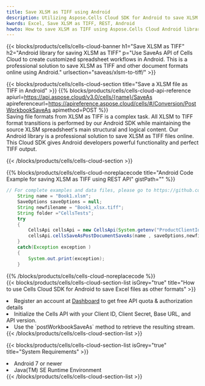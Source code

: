 ```yaml
---
title: Save XLSM as TIFF using Android 
description: Utilizing Aspose.Cells Cloud SDK for Android to save XLSM format file as TIFF format file. 
kwords: Excel, Save XLSM as TIFF, REST, Android
howto: How to save XLSM as TIFF using Aspose.Cells Cloud Android library.
---
```



{{< blocks/products/cells/cells-cloud-banner h1="Save XLSM as TIFF" h2="Android library for saving XLSM as TIFF" p="Use SaveAs API of Cells Cloud to create customized spreadsheet workflows in Android. This is a professional solution to save XLSM as TIFF and other document formats online using Android." urlsection="saveas/xlsm-to-tiff/" >}}

{{< blocks/products/cells/cells-cloud-section  title="Save a XLSM file as TIFF in Android" >}}
{{% blocks/products/cells/cells-cloud-api-reference  apiurl=https://api.aspose.cloud/v3.0/cells/{name}/SaveAs  apireferenceurl=https://apireference.aspose.cloud/cells/#/Conversion/PostWorkbookSaveAs  apimethod=POST %}}
<br/>
Saving file formats from XLSM as TIFF is a complex task. All XLSM to TIFF format transitions is performed by our Android SDK while maintaining the source XLSM spreadsheet's main structural and logical content. Our Android library is a professional solution to save XLSM as TIFF files online. This Cloud SDK gives Android developers powerful functionality and perfect TIFF output.

{{< /blocks/products/cells/cells-cloud-section >}}

{{% blocks/products/cells/cells-cloud-noreplacecode title="Android Code Example for saving XLSM as TIFF using REST API" gistPath="" %}}
  
```java
// For complete examples and data files, please go to https://github.com/aspose-cells-cloud/aspose-cells-cloud-android/
    String name = "Book1.xlsm";
    SaveOptions saveOptions = null;
    String newfilename = "Book1_xlsx.tiff";
    String folder ="CellsTests";
    try
    {
        CellsApi cellsApi = new CellsApi(System.getenv("ProductClientId"), System.getenv("ProductClientSecret"));
        cellsApi.cellsSaveAsPostDocumentSaveAs(name , saveOptions,newfilename,false,false,folder,null,null,null,true);                       
    }
    catch(Exception exception )
    {
        System.out.print(exception);
    }
```
  
{{% /blocks/products/cells/cells-cloud-noreplacecode  %}}
<br/>
{{< blocks/products/cells/cells-cloud-section-list isGrey="true"  title="How to use Cells Cloud SDK for Android to save Excel files as other formats" >}}
<li>Register an account at <a href="https://dashboard.aspose.cloud/">Dashboard</a> to get free API quota & authorization details</li>
<li>Initialize the Cells API with your Client ID, Client Secret, Base URL, and API version.</li>
<li>Use the `postWorkbookSaveAs` method to retrieve the resulting stream.</li>
{{< /blocks/products/cells/cells-cloud-section-list >}}

{{< blocks/products/cells/cells-cloud-section-list isGrey="true"  title="System Requirements" >}}
<li>Android 7 or newer</li>
<li>Java(TM) SE Runtime Environment</li>
{{< /blocks/products/cells/cells-cloud-section-list >}}
